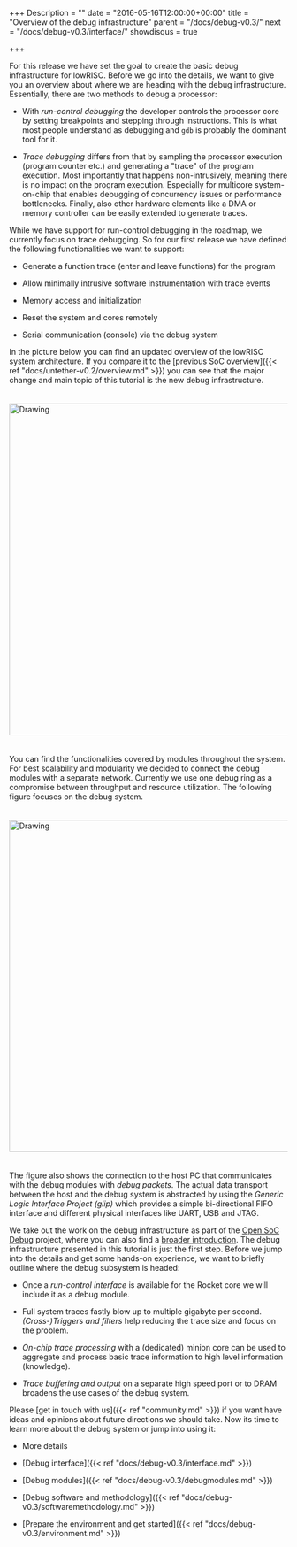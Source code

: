 +++
Description = ""
date = "2016-05-16T12:00:00+00:00"
title = "Overview of the debug infrastructure"
parent = "/docs/debug-v0.3/"
next = "/docs/debug-v0.3/interface/"
showdisqus = true

+++

For this release we have set the goal to create the basic debug
infrastructure for lowRISC. Before we go into the details, we want to
give you an overview about where we are heading with the debug
infrastructure. Essentially, there are two methods to debug a
processor:

 * With *run-control debugging* the developer controls the processor
   core by setting breakpoints and stepping through instructions. This
   is what most people understand as debugging and `gdb` is probably
   the dominant tool for it.

 * *Trace debugging* differs from that by sampling the processor
   execution (program counter etc.) and generating a "trace" of the
   program execution. Most importantly that happens non-intrusively,
   meaning there is no impact on the program execution. Especially for
   multicore system-on-chip that enables debugging of concurrency
   issues or performance bottlenecks. Finally, also other hardware
   elements like a DMA or memory controller can be easily extended to
   generate traces.

While we have support for run-control debugging in the roadmap, we
currently focus on trace debugging. So for our first release we have
defined the following functionalities we want to support:

 * Generate a function trace (enter and leave functions) for the
   program

 * Allow minimally intrusive software instrumentation with trace
   events

 * Memory access and initialization

 * Reset the system and cores remotely

 * Serial communication (console) via the debug system
   
In the picture below you can find an updated overview of the lowRISC
system architecture. If you compare it to the
[previous SoC overview]({{< ref "docs/untether-v0.2/overview.md" >}}) you
can see that the major change and main topic of this tutorial is the
new debug infrastructure.

<a name="figure-overview"></a>
<img src="../figures/lowRISC_soc.png" alt="Drawing" style="width: 600px; padding: 20px 0px;"/>

You can find the functionalities covered by modules throughout the
system. For best scalability and modularity we decided to connect the
debug modules with a separate network. Currently we use one debug ring
as a compromise between throughput and resource utilization. The
following figure focuses on the debug system.

<a name="figure-debugsystem"></a>
<img src="../figures/debug_system.png" alt="Drawing" style="width: 600px; padding: 20px 0px;"/>

The figure also shows the connection to the host PC that communicates
with the debug modules with *debug packets*. The actual data transport
between the host and the debug system is abstracted by using the
*Generic Logic Interface Project (glip)* which provides a simple
bi-directional FIFO interface and different physical interfaces like
UART, USB and JTAG.

We take out the work on the debug infrastructure as part of the
[Open SoC Debug](http://www.opensocdebug.org) project, where you can
also find a
[broader introduction](http://opensocdebug.org/docs/overview/). The
debug infrastructure presented in this tutorial is just the first
step. Before we jump into the details and get some hands-on
experience, we want to briefly outline where the debug subsystem is
headed:

 * Once a *run-control interface* is available for the Rocket core we
   will include it as a debug module.

 * Full system traces fastly blow up to multiple gigabyte per
   second. *(Cross-)Triggers and filters* help reducing the trace size
   and focus on the problem.

 * *On-chip trace processing* with a (dedicated) minion core can be
   used to aggregate and process basic trace information to high level
   information (knowledge).

 * *Trace buffering and output* on a separate high speed port or to
   DRAM broadens the use cases of the debug system.

Please [get in touch with us]({{< ref "community.md" >}}) if you want
have ideas and opinions about future directions we should take. Now
its time to learn more about the debug system or jump into using it:

 * More details
  * [Debug interface]({{< ref "docs/debug-v0.3/interface.md" >}})
  * [Debug modules]({{< ref "docs/debug-v0.3/debugmodules.md" >}})
  * [Debug software and methodology]({{< ref "docs/debug-v0.3/softwaremethodology.md" >}})

 * [Prepare the environment and get started]({{< ref "docs/debug-v0.3/environment.md" >}})
